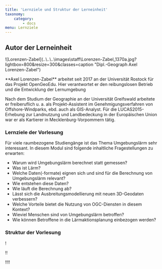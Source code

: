 ```yaml
---
title: 'Lernziele und Struktur der Lerneinheit'
taxonomy:
    category:
        - docs
menu: Lernziele
---
```


## Autor der Lerneinheit
<div class="row align-items-center">
  <div class="col-sm-3" markdown="1">![Lorenzen-Zabel](..\..\..\images\staff\Lorenzen-Zabel_1370a.jpg?lightbox=800&resize=300&classes=caption "Dipl.-Geograph Axel Lorenzen-Zabel")</div>
  <div class="col-sm-9">
    <p markdown="1">**Axel Lorenzen-Zabel** arbeitet seit 2017 an der Universität Rostock für das Projekt OpenGeoEdu. Hier verantwortet er den reibungslosen Betrieb und die Entwicklung der Lernumgebung</p>
    <p>Nach dem Studium der Geographie an der Universität Greifswald arbeitete er freiberuflich u. a. als Projekt-Assistent im Genehmigungsverfahren von Offshore-Windparks, ebd. auch als GIS-Analyst. Für die LUCAS2015-Erhebung zur Landnutzung und Landbedeckung in der Europäischen Union war er als Kartierer in Mecklenburg-Vorpommern tätig.</p>
  </div>
</div>

### Lernziele der Vorlesung

Für viele raumbezogene Studiengänge ist das Thema Umgebungslärm sehr interessant.
In diesem Modul sind folgende inhaltliche Fragestellungen zu erwarten:

* Warum wird Umgebungslärm berechnet statt gemessen?
* Was ist Lärm?
* Welche Daten(-formate) eignen sich und sind für die Berechnung von Umgebungslärm relevant?
* Wie entstehen diese Daten?
* Wie läuft die Berechnung ab?
* Lässt sich die Ausbreitungsmodellierung mit neuen 3D-Geodaten verbessern?
* Welche Vorteile bietet die Nutzung von OGC-Diensten in diesem Kontext?
* Wieviel Menschen sind von Umgebungslärm betroffen?
* Wie können Betroffene in die Lärmaktionsplanung einbezogen werden?

### Struktur der Vorlesung

! <p></p>

!! <p></p>

!!!! <p></p>